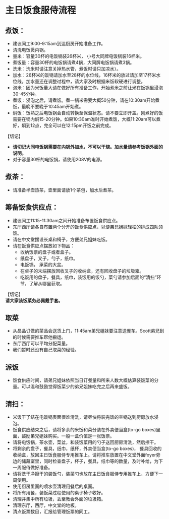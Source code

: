 # 主日饭食服侍流程

## 煮饭：
+ 建议同工9:00-9:15am到达厨房开始准备工作。
+ 清洗电饭煲内锅。
+ 量米：容量30杯的电饭锅装26杯米， 小号大同牌电饭锅装16杯米。
+ 煮饭量：容量30杯的电饭锅请煮4锅，大同牌电饭锅请煮3锅。
+ 洗米：洗米时请注意关掉热水管，煮饭时请只加凉水）。
+ 加水：26杯米的饭锅请加水至28杯的水位线，16杯米的放过请加至17杯米水位线。加水量还在调整过程中，请大家及时根据米饭软硬进行调整。
+ 泡米：因为米饭量大请在做好所有准备工作，开始煮米之前让米在饭锅里浸泡30-45分钟。
+ 煮饭：浸泡之后，请煮饭。煮一锅米需要大概50分钟，请在10:30am开始煮饭，最晚不要晚于10:45am开始煮。
+ 焖饭：饭熟之后电饭锅会自动转换至保温状态。请不要立即开盖。刚煮好的饭需要在锅内焖15-20分钟。如果10:30am准时开始煮饭，大概11:20am可以煮好，焖到12点，完全可以在12:15pm开饭之前完成。  

【切记】  
+ **请切记大同电饭锅需要在内锅外加水，不可以干烧。加水量请参考饭锅外面的说明。**
+ 对于容量30杯的电饭锅，请使用208V的电源。

## 煮茶：
+ 请准备半壶热茶，壶里面请放1个茶包，加水后煮茶。

## 筹备饭食供应点：
+ 建议同工11:15-11:30am之间开始准备布置饭食供应点。
+ 东厅西厅请各自布置两个分开的饭食供应点，以便弟兄姐妹轻松的排成四队领饭。
+ 请在中文堂摆设长桌和椅子，方便弟兄姐妹吃饭。
+ 请在饭食供应点摆放如下物品：
    + 收纳饭票的盘子或者盒子。
    + 纸盘子，叉子，勺子，纸巾。
    + 电饭锅， 承菜的大盆。
    + 在桌子的末端摆放回收叉子的收纳盒，还有回收盘子的垃圾箱。
    + 吃饭用的盘子，餐具，纸巾，装饭用的饭勺，菜勺请参加后面的“清扫”环节，了解从哪里获取。
    
【切记】  
**请大家装饭菜务必佩戴手套。**

## 取菜
+ 从晶晶订做的菜品会送货上门，11:45am弟兄姐妹要注意送餐车。Scott弟兄到的时候需要推车帮他搬运。
+ 东厅西厅可以平均分配菜量。
+ 我们暂时还没有自己取菜的经验。

## 派饭
+ 饭食供应时间，请弟兄姐妹依照当日订餐量和所来人数大概估算装饭菜的分量。可以温和鼓励觉得饭菜少的弟兄姐妹吃完之后再来盛饭。

## 清扫：    
+ 米饭干了结在电饭锅表面很难清洗，请尽快将装完饭的空锅送到厨房放水浸泡。
+ 饭食供应结束之后，请将多余的米饭和菜分装在外卖便当盒(to-go boxes)里面，鼓励弟兄姐妹购买。一般一盒价值是一张饭票。
+ 请将电饭锅，茶水壶，菜盆，和装饭菜用的勺子送回厨房清洗，然后擦干。
+ 将剩余的盘子，餐具，纸巾，纸杯，外卖便当盒(to-go boxes)， 餐具回收的收纳盒，放回主日饭食服侍专用推车上。请将推车放置在中文堂外面foyer旁边的储藏室里，同时检查盘子，杯子，餐具，纸巾等的数量，及时补给，为下一周服侍做好准备。
+ 请将洗干净擦干的装饭勺，装菜勺也放在主日饭食服侍专用推车上，方便下一周使用。
+ 使用厨房里面的喷水壶清理用餐后的桌面。
+ 将所有用餐，装饭菜过程使用的桌子椅子收好。
+ 清理并集中所有垃圾，丢至教会外面的垃圾箱。
+ 清理东厅，西厅，中文堂的地板。
+ 清点饭票数目，汇报给管理饭票的同工。
